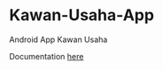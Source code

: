 # Kawan-Usaha-App
Android App Kawan Usaha


Documentation [here](./app/build/dokka/html/index.html)

